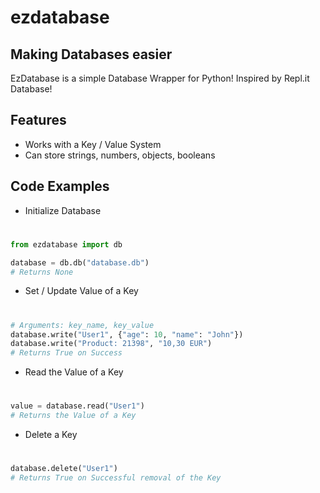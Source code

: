 # ezdatabase
## Making Databases easier

EzDatabase is a simple Database Wrapper for Python! Inspired by Repl.it Database!

## Features

- Works with a Key / Value System
- Can store strings, numbers, objects, booleans

## Code Examples

- Initialize Database
#
#
```python
from ezdatabase import db

database = db.db("database.db")
# Returns None
```

- Set / Update Value of a Key
#
#
```python
# Arguments: key_name, key_value
database.write("User1", {"age": 10, "name": "John"})
database.write("Product: 21398", "10,30 EUR")
# Returns True on Success
```

- Read the Value of a Key
#
#
```python
value = database.read("User1")
# Returns the Value of a Key
```
- Delete a Key
#
#
```python
database.delete("User1")
# Returns True on Successful removal of the Key
```